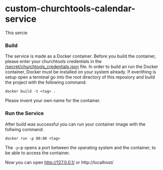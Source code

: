 # custom-churchtools-calendar-service

This sercie


### Build
The service is made as a Docker container. Before you build the container, please enter your churchtools credentials in the [/secret/churchtools_credentials.json](/secret/churchtools_credentials.json) file.
In order to build an run the Docker container, Docker must be installed on your system already.
If everithing is setup open a terminal go into the root directory of this reposiory and build the project with the following command:
```
docker build -t <tag> .
```
Please invent your own <tag> name for the container.

### Run the Service
After build was successful you can run your container image with the follwing command:
```
docker run -p 80:80 <tag>
```
The ```-p```-p opens a port between the operating system and the container, to be able to access the container.

Now you can open http://127.0.0.1/ or http://localhost/
